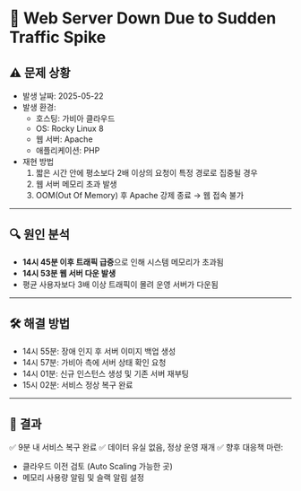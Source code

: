 # 🐛 Web Server Down Due to Sudden Traffic Spike

## ⚠️ 문제 상황
- 발생 날짜: 2025-05-22  
- 발생 환경:
  - 호스팅: 가비아 클라우드  
  - OS: Rocky Linux 8  
  - 웹 서버: Apache
  - 애플리케이션: PHP
- 재현 방법  
  1. 짧은 시간 안에 평소보다 2배 이상의 요청이 특정 경로로 집중될 경우  
  2. 웹 서버 메모리 초과 발생  
  3. OOM(Out Of Memory) 후 Apache 강제 종료 → 웹 접속 불가
---

## 🔍 원인 분석
- **14시 45분 이후 트래픽 급증**으로 인해 시스템 메모리가 초과됨
- **14시 53분 웹 서버 다운 발생**
- 평균 사용자보다 3배 이상 트래픽이 몰려 운영 서버가 다운됨

---

## 🛠 해결 방법
- 14시 55분: 장애 인지 후 서버 이미지 백업 생성
- 14시 57분: 가비아 측에 서버 상태 확인 요청
- 14시 01분: 신규 인스턴스 생성 및 기존 서버 재부팅
- 15시 02분: 서비스 정상 복구 완료

---

## 🚀 결과
✅ 9분 내 서비스 복구 완료
✅ 데이터 유실 없음, 정상 운영 재개
✅ 향후 대응책 마련:
- 클라우드 이전 검토 (Auto Scaling 가능한 곳)
- 메모리 사용량 알림 및 슬랙 알림 설정
